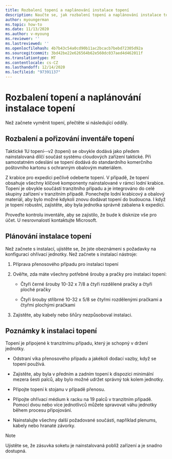 ```yaml
---
title: Rozbalení topení a naplánování instalace topení
description: Naučte se, jak rozbalení topení a naplánování instalace topení
author: myoungerman
ms.topic: how-to
ms.date: 11/13/2020
ms.author: v-myoung
ms.reviewer: ''
ms.lastreviewed: ''
ms.openlocfilehash: 4b7b43c54a0cd90b11ac2bcacb7bebd72305d92a
ms.sourcegitcommit: 3bd42be22e626564b62e560dc037aed4d462011f
ms.translationtype: MT
ms.contentlocale: cs-CZ
ms.lasthandoff: 12/14/2020
ms.locfileid: "97391137"
---
```

# <a name="unpack-the-heater-and-plan-the-heater-installation"></a>Rozbalení topení a naplánování instalace topení

Než začnete vyměnit topení, přečtěte si následující oddíly.

## <a name="unpacking-and-taking-inventory-of-the-heater"></a>Rozbalení a pořizování inventáře topení

Taktické 1U topení--v2 (topení) se obvykle dodává jako předem nainstalovaná dílčí součást systému cloudových zařízení taktické.
Při samostatném odeslání se topení dodává do standardního komerčního poštovního kartonu s ochranným obalovým materiálem.

Z krabice pro expedici pečlivě odeberte topení. V případě, že topení obsahuje všechny klíčové komponenty nainstalované v rámci lodní krabice. Topení je obvykle součástí tranzitního případu a je integrováno do celé skupiny zařízení v tranzitním případě. Ponechejte lodní krabicový a obalový materiál, aby bylo možné kdykoli znovu dodávat topení do budoucna. I když je topení robustní, zajistěte, aby byla jednotka správně zabalena k expedici.

Proveďte kontrolu inventáře, aby se zajistilo, že bude k disknize vše pro účet. U nesrovnalostí kontaktujte Microsoft.

## <a name="heater-installation-planning"></a>Plánování instalace topení

Než začnete s instalací, ujistěte se, že jste obeznámeni s požadavky na konfiguraci ohřívací jednotky. Než začnete s instalací nástroje:

1.  Příprava přenosového případu pro instalaci topení

2.  Ověřte, zda máte všechny potřebné šrouby a pračky pro instalaci topení:

    -   Čtyři černé šrouby 10-32 x 7/8 a čtyři rozdělené pračky a čtyři ploché pračky

    -   Čtyři šrouby stříbrné 10-32 x 5/8 se čtyřmi rozdělenými pračkami a čtyřmi plochými pračkami

3.  Zajistěte, aby kabely nebo šňůry nezpůsoboval instalaci.

## <a name="heater-installation-notes"></a>Poznámky k instalaci topení

Topení je připojené k tranzitnímu případu, který je schopný v držení jednotky.

-   Odstraní víka přenosového případu a jakékoli dodací vazby, když se topení používá.

-   Zajistěte, aby byla v předním a zadním topení k dispozici minimální mezera šesti palců, aby bylo možné udržet správný tok kolem jednotky.

-   Připojte topení k stojanu v případě přenosu.

-   Připojte ohřívací médium k racku na 19 palců v tranzitním případě. Pomocí dvou nebo více jednotlivců můžete spravovat váhu jednotky během procesu připojování.

-   Nainstalujte všechny další požadované součásti, například plenums, kabely nebo hranaté závorky.

> [!NOTE]
> Ujistěte se, že zásuvka soketu je nainstalovaná poblíž zařízení a je snadno dostupná.

